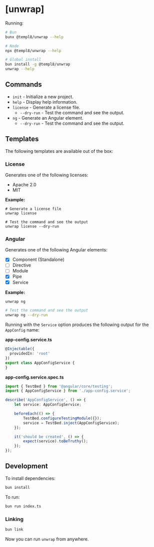# \[unwrap]

Running:

```bash
# Bun
bunx @templ8/unwrap --help

# Node
npx @templ8/unwrap --help

# Global install
bun install -g @templ8/unwrap
unwrap --help
```

## Commands

- `init` - Initialize a new project.
- `help` - Display help information.
- `license` - Generate a license file.
  - `--dry-run` - Test the command and see the output.
- `ng` - Generate an Angular element.
  - `--dry-run` - Test the command and see the output.

## Templates

The following templates are available out of the box:

### License

Generates one of the following licenses:

- Apache 2.0
- MIT

**Example:**

```
# Generate a license file
unwrap license

# Test the command and see the output
unwrap license --dry-run
```

### Angular

Generates one of the following Angular elements:

- [x] Component (Standalone)
- [ ] Directive
- [ ] Module
- [x] Pipe
- [x] Service

**Example:**

```bash
unwrap ng

# Test the command and see the output
unwrap ng --dry-run
```

Running with the `Service` option produces the following output for the `AppConfig` name:

**app-config.service.ts**
```typescript
@Injectable({
  providedIn: 'root'
})
export class AppConfigService {
}
```

**app-config.service.spec.ts**
```typescript
import { TestBed } from '@angular/core/testing';
import { AppConfigService } from './app-config.service';

describe('AppConfigService', () => {
    let service: AppConfigService;

    beforeEach(() => {
        TestBed.configureTestingModule({});
        service = TestBed.inject(AppConfigService);
    });

    it('should be created', () => {
        expect(service).toBeTruthy();
    });
});
```

## Development

To install dependencies:

```bash
bun install
```

To run:

```bash
bun run index.ts
```

### Linking

```bash
bun link
```

Now you can run `unwrap` from anywhere.

